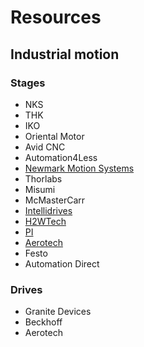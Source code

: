 # Resources

## Industrial motion
### Stages
- NKS
- THK
- IKO
- Oriental Motor
- Avid CNC
- Automation4Less
- [Newmark Motion Systems](https://www.newmarksystems.com/)
- Thorlabs
- Misumi
- McMasterCarr
- [Intellidrives](https://www.intellidrives.com/linear-actuators-c-15.html)
- [H2WTech](https://www.h2wtech.com/)
- [PI](https://www.pi-usa.us/en/products/)
- [Aerotech](https://www.aerotech.com/motion-and-positioning/stages-actuators-products/)
- Festo
- Automation Direct 

### Drives
- Granite Devices
- Beckhoff
- Aerotech

